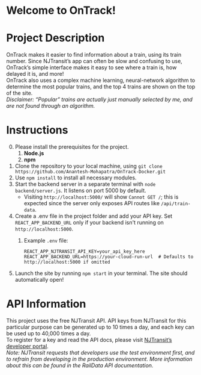 # Welcome to OnTrack\!

# Project Description

OnTrack makes it easier to find information about a train, using its train number. Since NJTransit’s app can often be slow and confusing to use, OnTrack’s simple interface makes it easy to see where a train is, how delayed it is, and more\!  
OnTrack also uses a complex machine learning, neural-network algorithm to determine the most popular trains, and the top 4 trains are shown on the top of the site.  
*Disclaimer: “Popular” trains are actually just manually selected by me, and are not found through an algorithm.*

# Instructions

0. Please install the prerequisites for the project.  
   1. **Node.js**  
   2. **npm**  
1. Clone the repository to your local machine, using `git clone https://github.com/Anantesh-Mohapatra/OnTrack-Docker.git`
2. Use `npm install` to install all necessary modules.
3. Start the backend server in a separate terminal with `node backend/server.js`. It listens on port 5000 by default.
   * Visiting `http://localhost:5000/` will show `Cannot GET /`; this is expected since the server only exposes API routes like `/api/train-data`.
4. Create a .env file in the project folder and add your API key. Set `REACT_APP_BACKEND_URL` only if your backend isn't running on `http://localhost:5000`.
   1. Example `.env` file:

      ```
      REACT_APP_NJTRANSIT_API_KEY=your_api_key_here
      REACT_APP_BACKEND_URL=https://your-cloud-run-url  # Defaults to http://localhost:5000 if omitted
      ```
5. Launch the site by running `npm start` in your terminal. The site should automatically open\!

# API Information

This project uses the free NJTransit API. API keys from NJTransit for this particular purpose can be generated up to 10 times a day, and each key can be used up to 40,000 times a day.  
To register for a key and read the API docs, please visit [NJTransit’s developer portal](https://developer.njtransit.com/registration/docs).  
*Note: NJTransit requests that developers use the test environment first, and to refrain from developing in the production environment. More information about this can be found in the RailData API documentation.*